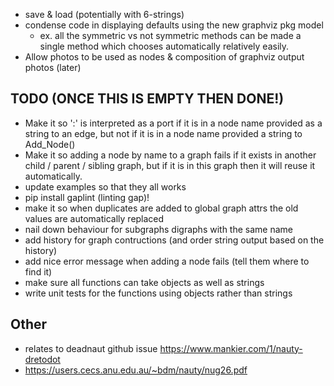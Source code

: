  - save & load (potentially with 6-strings)
 - condense code in displaying defaults using the new graphviz pkg model
    - ex. all the symmetric vs not symmetric methods can be made a single method which chooses automatically relatively easily.
- Allow photos to be used as nodes & composition of graphviz output photos (later)

## TODO (ONCE THIS IS EMPTY THEN DONE!)
 - Make it so ':' is interpreted as a port if it is in a node name provided as a string to an edge, but not if it is in a node name provided a string to Add_Node()
 - Make it so adding a node by name to a graph fails if it exists in another child / parent / sibling graph, but if it is in this graph then it will reuse it automatically. 
 - update examples so that they all works
 - pip install gaplint (linting gap)!
 - make it so when duplicates are added to global graph attrs the old values are automatically replaced
 - nail down behaviour for subgraphs digraphs with the same name 
 - add history for graph contructions (and order string output based on the history)
 - add nice error message when adding a node fails (tell them where to find it)
 - make sure all functions can take objects as well as strings
 - write unit tests for the functions using objects rather than strings


## Other
 - relates to deadnaut github issue https://www.mankier.com/1/nauty-dretodot
 - https://users.cecs.anu.edu.au/~bdm/nauty/nug26.pdf
